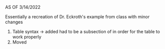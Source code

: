AS OF 3/14/2022

Essentially a recreation of Dr. Eckroth's example from class with minor changes
1. Table syntax -> added <th> had to be a subsection of <tr> in order for the table to work properly
2. Moved <script> inside <div> because React was reading the code out of order. This fixed issues related to DOM (idk what that is but it worked)
3. Added a bootstrap style sheet in lines 4-9. That's how I got the table to look like an actual table
4. Added <"root"> to <div>, I think it helps connect the pages?
5. Added a column called "Subtypes" so we know which accounts are checking, saving, etc
